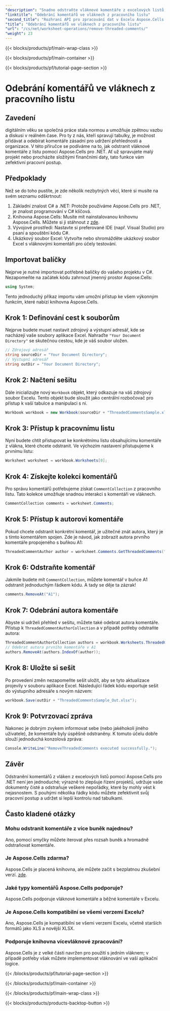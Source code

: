 ```yaml
---
"description": "Snadno odstraňte vláknové komentáře z excelových listů pomocí Aspose.Cells pro .NET s tímto podrobným návodem. Zjednodušte si správu Excelu."
"linktitle": "Odebrání komentářů ve vláknech z pracovního listu"
"second_title": "Rozhraní API pro zpracování dat v Excelu Aspose.Cells v .NET"
"title": "Odebrání komentářů ve vláknech z pracovního listu"
"url": "/cs/net/worksheet-operations/remove-threaded-comments/"
"weight": 23
---
```


{{< blocks/products/pf/main-wrap-class >}}

{{< blocks/products/pf/main-container >}}

{{< blocks/products/pf/tutorial-page-section >}}

# Odebrání komentářů ve vláknech z pracovního listu

## Zavedení
digitálním věku se společná práce stala normou a umožňuje zpětnou vazbu a diskusi v reálném čase. Pro ty z nás, kteří spravují tabulky, je možnost přidávat a odebírat komentáře zásadní pro udržení přehlednosti a organizace. V této příručce se podíváme na to, jak odstranit vláknové komentáře z listu pomocí Aspose.Cells pro .NET. Ať už spravujete malý projekt nebo procházíte složitými finančními daty, tato funkce vám zefektivní pracovní postup.
## Předpoklady
Než se do toho pustíte, je zde několik nezbytných věcí, které si musíte na svém seznamu odškrtnout:
1. Základní znalost C# a .NET: Protože používáme Aspose.Cells pro .NET, je znalost programování v C# klíčová.
2. Knihovna Aspose.Cells: Musíte mít nainstalovanou knihovnu Aspose.Cells. Můžete si ji stáhnout z [zde](https://releases.aspose.com/cells/net/).
3. Vývojové prostředí: Nastavte si preferované IDE (např. Visual Studio) pro psaní a spouštění kódu C#.
4. Ukázkový soubor Excel: Vytvořte nebo shromážděte ukázkový soubor Excel s vláknovými komentáři pro účely testování.
## Importovat balíčky
Nejprve je nutné importovat potřebné balíčky do vašeho projektu v C#. Nezapomeňte na začátek kódu zahrnout jmenný prostor Aspose.Cells:
```csharp
using System;
```
Tento jednoduchý příkaz importu vám umožní přístup ke všem výkonným funkcím, které nabízí knihovna Aspose.Cells.
## Krok 1: Definování cest k souborům
Nejprve budete muset nastavit zdrojový a výstupní adresář, kde se nacházejí vaše soubory aplikace Excel. Nahraďte `"Your Document Directory"` se skutečnou cestou, kde je váš soubor uložen.
```csharp
// Zdrojový adresář
string sourceDir = "Your Document Directory";
// Výstupní adresář
string outDir = "Your Document Directory";
```
## Krok 2: Načtení sešitu
Dále inicializujte nový `Workbook` objekt, který odkazuje na váš zdrojový soubor Excelu. Tento objekt bude sloužit jako centrální rozbočovač pro přístup k vaší tabulce a manipulaci s ní.
```csharp
Workbook workbook = new Workbook(sourceDir + "ThreadedCommentsSample.xlsx");
```
## Krok 3: Přístup k pracovnímu listu
Nyní budete chtít přistupovat ke konkrétnímu listu obsahujícímu komentáře z vlákna, které chcete odstranit. Ve výchozím nastavení přistupujeme k prvnímu listu:
```csharp
Worksheet worksheet = workbook.Worksheets[0];
```
## Krok 4: Získejte kolekci komentářů
Pro správu komentářů potřebujeme získat `CommentCollection` z pracovního listu. Tato kolekce umožňuje snadnou interakci s komentáři ve vláknech.
```csharp
CommentCollection comments = worksheet.Comments;
```
## Krok 5: Přístup k autorovi komentáře
Pokud chcete odstranit konkrétní komentář, je užitečné znát autora, který je s tímto komentářem spojen. Zde je návod, jak zobrazit autora prvního komentáře propojeného s buňkou A1:
```csharp
ThreadedCommentAuthor author = worksheet.Comments.GetThreadedComments("A1")[0].Author;
```
## Krok 6: Odstraňte komentář
Jakmile budete mít `CommentCollection`, můžete komentář v buňce A1 odstranit jednoduchým řádkem kódu. A tady se děje ta zázrak!
```csharp
comments.RemoveAt("A1");
```
## Krok 7: Odebrání autora komentáře
Abyste si udrželi přehled v sešitu, můžete také odebrat autora komentáře. Přístup k `ThreadedCommentAuthorCollection` a v případě potřeby odstraňte autora:
```csharp
ThreadedCommentAuthorCollection authors = workbook.Worksheets.ThreadedCommentAuthors;
// Odebrat autora prvního komentáře v A1
authors.RemoveAt(authors.IndexOf(author));
```
## Krok 8: Uložte si sešit
Po provedení změn nezapomeňte sešit uložit, aby se tyto aktualizace projevily v souboru aplikace Excel. Následující řádek kódu exportuje sešit do výstupního adresáře s novým názvem:
```csharp
workbook.Save(outDir + "ThreadedCommentsSample_Out.xlsx");
```
## Krok 9: Potvrzovací zpráva
Nakonec je dobrým zvykem informovat sebe (nebo jakéhokoli jiného uživatele), že komentáře byly úspěšně odstraněny. K tomuto účelu dobře slouží jednoduchá konzolová zpráva:
```csharp
Console.WriteLine("RemoveThreadedComments executed successfully.");
```
## Závěr
Odstranění komentářů z vláken z excelových listů pomocí Aspose.Cells pro .NET není jen jednoduché; výrazně to zlepšuje řízení projektů, udržuje vaše dokumenty čisté a odstraňuje veškeré nepořádky, které by mohly vést k nejasnostem. S pouhými několika řádky kódu můžete zefektivnit svůj pracovní postup a udržet si lepší kontrolu nad tabulkami.
## Často kladené otázky
### Mohu odstranit komentáře z více buněk najednou?
Ano, pomocí smyčky můžete iterovat přes rozsah buněk a hromadně odstraňovat komentáře.
### Je Aspose.Cells zdarma?
Aspose.Cells je placená knihovna, ale můžete začít s bezplatnou zkušební verzí. [zde](https://releases.aspose.com/).
### Jaké typy komentářů Aspose.Cells podporuje?
Aspose.Cells podporuje vláknové komentáře a běžné komentáře v Excelu.
### Je Aspose.Cells kompatibilní se všemi verzemi Excelu?
Ano, Aspose.Cells je kompatibilní se všemi verzemi Excelu, včetně starších formátů jako XLS a novější XLSX.
### Podporuje knihovna vícevláknové zpracování?
Aspose.Cells je z velké části navržen pro použití s jedním vláknem; v případě potřeby však můžete implementovat vláknování ve vaší aplikační logice.


{{< /blocks/products/pf/tutorial-page-section >}}

{{< /blocks/products/pf/main-container >}}

{{< /blocks/products/pf/main-wrap-class >}}

{{< blocks/products/products-backtop-button >}}
